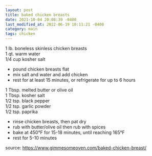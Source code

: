 ```yaml
---
layout: post
title: baked chicken breasts
date: 2021-10-04 20:08:39 -0400
last_modified_at: 2022-06-19 10:11:21 -0400
category: main
tags: chicken
---
```


1 lb. boneless skinless chicken breasts  
1 qt. warm water  
1/4 cup kosher salt  
* pound chicken breasts flat
* mix salt and water and add chicken
* rest for at least 15 minutes, or refrigerate for up to 6 hours

1 Tbsp. melted butter or olive oil  
1 Tbsp. kosher salt  
1/2 tsp. black pepper  
1/2 tsp. garlic powder  
1/2 tsp. paprika  
* rinse chicken breasts, then pat dry
* rub with butter/olive oil then rub with spices
* bake at 450°F for 15-18 minutes, until reaching 165°F
* rest for 5-10 minutes

source: <https://www.gimmesomeoven.com/baked-chicken-breast/>
